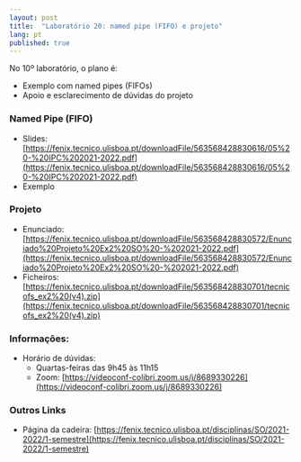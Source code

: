 ```yaml
---
layout: post
title:  "Laboratório 20: named pipe (FIFO) e projeto"
lang: pt
published: true
---
```


No 10º laboratório, o plano é:
- Exemplo com named pipes (FIFOs)
- Apoio e esclarecimento de dúvidas do projeto

### Named Pipe (FIFO)
- Slides: [https://fenix.tecnico.ulisboa.pt/downloadFile/563568428830616/05%20-%20IPC%202021-2022.pdf](https://fenix.tecnico.ulisboa.pt/downloadFile/563568428830616/05%20-%20IPC%202021-2022.pdf)
- Exemplo

### Projeto
- Enunciado: [https://fenix.tecnico.ulisboa.pt/downloadFile/563568428830572/Enunciado%20Projeto%20Ex2%20SO%20-%202021-2022.pdf](https://fenix.tecnico.ulisboa.pt/downloadFile/563568428830572/Enunciado%20Projeto%20Ex2%20SO%20-%202021-2022.pdf)
- Ficheiros: [https://fenix.tecnico.ulisboa.pt/downloadFile/563568428830701/tecnicofs_ex2%20(v4).zip](https://fenix.tecnico.ulisboa.pt/downloadFile/563568428830701/tecnicofs_ex2%20(v4).zip)

### Informações:
- Horário de dúvidas:
	- Quartas-feiras das 9h45 às 11h15
	- Zoom: [https://videoconf-colibri.zoom.us/j/8689330226](https://videoconf-colibri.zoom.us/j/8689330226)

### Outros Links
- Página da cadeira: [https://fenix.tecnico.ulisboa.pt/disciplinas/SO/2021-2022/1-semestre](https://fenix.tecnico.ulisboa.pt/disciplinas/SO/2021-2022/1-semestre)

